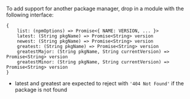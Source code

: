 To add support for another package manager, drop in a module with the following interface:

```
{
    list: (npmOptions) => Promise<{ NAME: VERSION, ... }>
    latest: (String pkgName) => Promise<String> version
    newest: (String pkgName) => Promise<String> version
    greatest: (String pkgName) => Promise<String> version
    greatestMajor: (String pkgName, String currentVersion) => Promise<String> version
    greatestMinor: (String pkgName, String currentVersion) => Promise<String> version
}
```

* latest and greatest are expected to reject with `'404 Not Found'` if the package is not found
